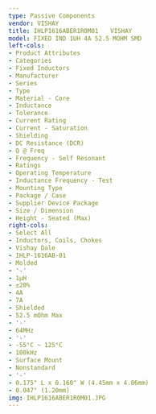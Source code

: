 ```yaml
---
type: Passive Components
vendor: VISHAY
title: IHLP1616ABER1R0M01　　VISHAY
model: FIXED IND 1UH 4A 52.5 MOHM SMD
left-cols:
- Product Attributes
- Categories
- Fixed Inductors
- Manufacturer
- Series
- Type
- Material - Core
- Inductance
- Tolerance
- Current Rating
- Current - Saturation
- Shielding
- DC Resistance (DCR)
- Q @ Freq
- Frequency - Self Resonant
- Ratings
- Operating Temperature
- Inductance Frequency - Test
- Mounting Type
- Package / Case
- Supplier Device Package
- Size / Dimension
- Height - Seated (Max)
right-cols:
- Select All
- Inductors, Coils, Chokes
- Vishay Dale
- IHLP-1616AB-01
- Molded
- '-'
- 1µH
- ±20%
- 4A
- 7A
- Shielded
- 52.5 mOhm Max
- '-'
- 64MHz
- '-'
- -55°C ~ 125°C
- 100kHz
- Surface Mount
- Nonstandard
- '-'
- 0.175" L x 0.160" W (4.45mm x 4.06mm)
- 0.047" (1.20mm)
img: IHLP1616ABER1R0M01.JPG
---
```

